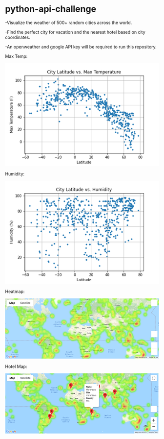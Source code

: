 # python-api-challenge

-Visualize the weather of 500+ random cities across the world.

-Find the perfect city for vacation and the nearest hotel based on city coordinates.

-An openweather and google API key will be required to run this repository.

Max Temp:

<img src="WeatherPy/Latitude_MaxTemp.PNG" width="600">

Humidity:

<img src="WeatherPy/Latitude_Humidity.PNG" width="600">

Heatmap:

<img src="WeatherPy/heatmap.PNG" width="600">

Hotel Map:

<img src="WeatherPy/hotel_map.PNG" width="600">
